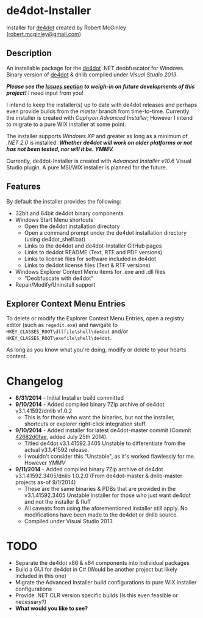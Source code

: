 ﻿de4dot-Installer
================
Installer for [de4dot](https://www.github.com/0xd4d/de4dot) created by Robert McGinley ([robert.mcginley@gmail.com](mailto:robert.mcginley@gmail.com))

## Description ##
An installable package for the [de4dot](https://www.github.com/0xd4d/de4dot) .NET deobfuscator for Windows.
Binary version of [de4dot](https://www.github.com/0xd4d/de4dot) & dnlib compiled under *Visual Studio 2013*.

***Please see the [Issues section](https://github.com/Robert-McGinley/de4dot-Installer/issues) to weigh-in on future developments of this project!*** I need input from you!

I intend to keep the installer(s) up to date with de4dot releases and perhaps even provide builds from the *master* branch from time-to-time. Currently the installer is created with *Caphyon Advanced Installer*; However I intend to migrate to a pure WIX installer at some point.

The installer supports *Windows XP* and greater as long as a minimum of *.NET 2.0* is installed. ***Whether de4dot will work on older platforms or not has not been tested, nor will it be. YMMV.*** 

Currently, de4dot-Installer is created with *Advanced Installer v10.6* Visual Studio plugin. A pure MSI/WIX installer is planned for the future.

## Features ##

By default the installer provides the following:
- 32bit and 64bit de4dot binary components
- Windows Start Menu shortcuts
	- Open the de4dot installation directory
	- Open a command prompt under the de4dot installation directory (using de4dot_shell.bat)
	- Links to the de4dot and de4dot-Installer GitHub pages
	- Links to de4dot README (Text, RTF and PDF versions)
	- Links to license files for software included in de4dot
	- Links to de4dot license files (Text & RTF versions)
- Windows Explorer Context Menu items for .exe and .dll files
	- "Deobfuscate with de4dot"
- Repair/Modify/Uninstall support
 
## Explorer Context Menu Entries ##
To delete or modify the Explorer Context Menu Entries, open a registry editor (such as `regedit.exe`) and navigate to `HKEY_CLASSES_ROOT\dllfile\shell\de4dot` and/or `HKEY_CLASSES_ROOT\exefile\shell\de4dot`.

As long as you know what you're doing, modify or delete to your hearts content.

# Changelog #

- **8/31/2014** - Initial Installer build committed
- **9/10/2014** - Added compiled binary 7Zip archive of de4dot v3.1.41592/dnlib v1.0.2
	- This is for those who want the binaries, but not the installer, shortcuts or explorer right-click integration stuff.
- **9/10/2014** - Added installer for latest de4dot-master commit (Commit [42682d0fae](https://github.com/0xd4d/de4dot/commit/42682d0fae5cdc507b642223d5714dbaf83070a8), added July 25th 2014). 
	- Titled de4dot v3.1.41592.3405 Unstable to differentiate from the actual v3.1.41592 release.
	- I wouldn't consider this "Unstable", as it's worked flawlessly for me. However *YMMV*
- **9/11/2014** - Added compiled binary 7Zip archive of de4dot v3.1.41592.3405/dnlib 1.0.2.0 (From de4dot-master & dnlib-master projects as-of 9/1/2014)
	- These are the same binaries & PDBs that are provided in the v3.1.41592.3405 Unstable installer for those who just want de4dot and not the installer & fluff
	- All caveats from using the aforementioned installer still apply. No modifications have been made to the de4dot or dnlib source.
	- Compiled under Visual Studio 2013

# TODO #
- Separate the de4dot x86 & x64 components into individual packages
- Build a GUI for de4dot in C# (Would be another project but likely included in this one)
- Migrate the Advanced Installer build configurations to pure WIX installer configurations
- Provide .NET CLR version specific builds (Is this even feasible or necessary?)
- **What would you like to see?**
